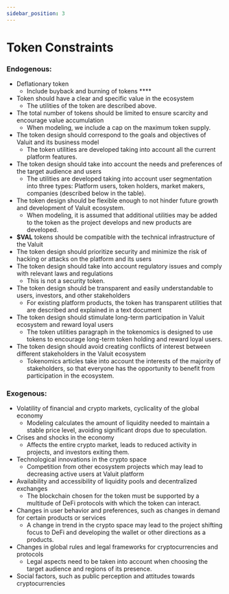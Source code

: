 ```yaml
---
sidebar_position: 3
---
```


# Token Constraints

### Endogenous:

- Deflationary token
    - Include buyback and burning of tokens ****
- Token should have a clear and specific value in the ecosystem
    - The utilities of the token are described above.
- The total number of tokens should be limited to ensure scarcity and encourage value accumulation
    - When modeling, we include a cap on the maximum token supply.
- The token design should correspond to the goals and objectives of Valuit and its business model
    - The token utilities are developed taking into account all the current platform features.
- The token design should take into account the needs and preferences of the target audience and users
    - The utilities are developed taking into account user segmentation into three types: Platform users, token holders, market makers, companies (described below in the table).
- The token design should be flexible enough to not hinder future growth and development of Valuit ecosystem.
    - When modeling, it is assumed that additional utilities may be added to the token as the project develops and new products are developed.
- **$VAL** tokens should be compatible with the technical infrastructure of the Valuit
- The token design should prioritize security and minimize the risk of hacking or attacks on the platform and its users
- The token design should take into account regulatory issues and comply with relevant laws and regulations
    - This is not a security token.
- The token design should be transparent and easily understandable to users, investors, and other stakeholders
    - For existing platform products, the token has transparent utilities that are described and explained in a text document
- The token design should stimulate long-term participation in Valuit ecosystem and reward loyal users
    - The token utilities paragraph in the tokenomics is designed to use tokens to encourage long-term token holding and reward loyal users.
- The token design should avoid creating conflicts of interest between different stakeholders in the Valuit ecosystem
    - Tokenomics articles take into account the interests of the majority of stakeholders, so that everyone has the opportunity to benefit from participation in the ecosystem.

### Exogenous:

- Volatility of financial and crypto markets, cyclicality of the global economy
    - Modeling calculates the amount of liquidity needed to maintain a stable price level, avoiding significant drops due to speculation.
- Crises and shocks in the economy
    - Affects the entire crypto market, leads to reduced activity in projects, and investors exiting them.
- Technological innovations in the crypto space
    - Competition from other ecosystem projects which may lead to decreasing active users at Valuit platform
- Availability and accessibility of liquidity pools and decentralized exchanges
    - The blockchain chosen for the token must be supported by a multitude of DeFi protocols with which the token can interact.
- Changes in user behavior and preferences, such as changes in demand for certain products or services
    - A change in trend in the crypto space may lead to the project shifting focus to DeFi and developing the wallet or other directions as a products.
- Changes in global rules and legal frameworks for cryptocurrencies and protocols
    - Legal aspects need to be taken into account when choosing the target audience and regions of its presence.
- Social factors, such as public perception and attitudes towards cryptocurrencies